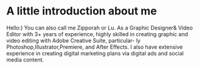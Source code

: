 <!DOCTYPE html>
<html>
<head>
<title>Hello, I am Zipporah</title>
</head>
<body>

<h1>A little introduction about me</h1>
<p>Hello:) You can also call me Zipporah or Lu.
As a Graphic Designer& Video Editor with 3+ years of experience, highly skilled in creating graphic and video editing with Adobe Creative Suite, particular- ly Photoshop,Illustrator,Premiere, and After Effects. I also have extensive experience in creating digital marketing plans via digital ads and social media content.</p>

</body>
</html>